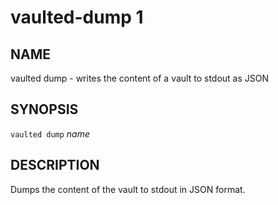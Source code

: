 vaulted-dump 1
=============

NAME
----

vaulted dump - writes the content of a vault to stdout as JSON

SYNOPSIS
--------

`vaulted dump` *name*

DESCRIPTION
-----------

Dumps the content of the vault to stdout in JSON format.
